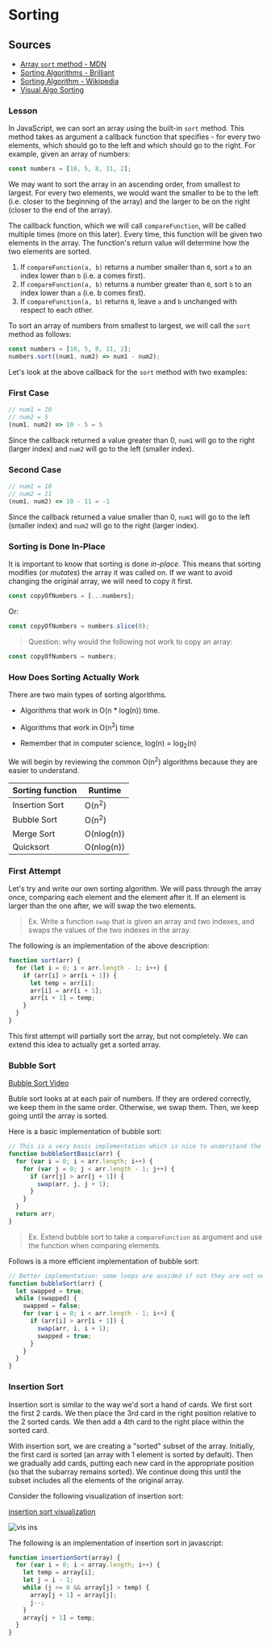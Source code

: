 # Sorting

## Sources

* [Array `sort` method - MDN](https://developer.mozilla.org/en-US/docs/Web/JavaScript/Reference/Global_Objects/Array/sort)
* [Sorting Algorithms - Brilliant](https://brilliant.org/wiki/sorting-algorithms/)
* [Sorting Algorithm - Wikipedia](https://en.wikipedia.org/wiki/Sorting_algorithm)
* [Visual Algo Sorting](https://visualgo.net/en/sorting)

### Lesson

In JavaScript, we can sort an array using the built-in `sort` method. This method takes as argument a callback function that specifies - for every two elements, which should go to the left and which should go to the right. For example, given an array of numbers:

```js
const numbers = [10, 5, 8, 11, 2];
```

We may want to sort the array in an ascending order, from smallest to largest. For every two elements, we would want the smaller to be to the left (i.e. closer to the beginning of the array) and the larger to be on the right (closer to the end of the array).

The callback function, which we will call `compareFunction`, will be called multiple times (more on this later). Every time, this function will be given two elements in the array. The function's return value will determine how the two elements are sorted.

1. If `compareFunction(a, b)` returns a number smaller than `0`, sort `a` to an index lower than `b` (i.e. a comes first).
2. If `compareFunction(a, b)` returns a number greater than `0`, sort `b` to an index lower than `a` (i.e. b comes first).
3. If `compareFunction(a, b)` returns `0`, leave `a` and `b` unchanged with respect to each other.

To sort an array of numbers from smallest to largest, we will call the `sort` method as follows:

```js
const numbers = [10, 5, 8, 11, 2];
numbers.sort((num1, num2) => num1 - num2);
```

Let's look at the above callback for the `sort` method with two examples:

### First Case

```js
// num1 = 10
// num2 = 5
(num1, num2) => 10 - 5 = 5
```

Since the callback returned a value greater than 0, `num1` will go to the right (larger index) and `num2` will go to the left (smaller index).

### Second Case

```js
// num1 = 10
// num2 = 11
(num1, num2) => 10 - 11 = -1
```

Since the callback returned a value smaller than 0, `num1` will go to the left (smaller index) and `num2` will go to the right (larger index).

### Sorting is Done In-Place

It is important to know that sorting is done _in-place_. This means that sorting modifies (or _mutates_) the array it was called on. If we want to avoid changing the original array, we will need to copy it first.

```js
const copyOfNumbers = [...numbers];
```

Or:

```js
const copyOfNumbers = numbers.slice(0);
```

> Question: why would the following not work to copy an array:

```js
const copyOfNumbers = numbers;
```

### How Does Sorting Actually Work

There are two main types of sorting algorithms.

* Algorithms that work in O(n \* log(n)) time.
* Algorithms that work in O(n<sup>2</sup>) time

* Remember that in computer science, log(n) = log<sub>2</sub>(n)

We will begin by reviewing the common O(n<sup>2</sup>) algorithms because they are easier to understand.

| Sorting function | Runtime          |
| ---------------- | ---------------- |
| Insertion Sort   | O(n<sup>2</sup>) |
| Bubble Sort      | O(n<sup>2</sup>) |
| Merge Sort       | O(nlog(n))       |
| Quicksort        | O(nlog(n))       |

### First Attempt

Let's try and write our own sorting algorithm. We will pass through the array once, comparing each element and the element after it. If an element is larger than the one after, we will swap the two elements.

> Ex. Write a function `swap` that is given an array and two indexes, and swaps the values of the two indexes in the array.

The following is an implementation of the above description:

```js
function sort(arr) {
  for (let i = 0; i < arr.length - 1; i++) {
    if (arr[i] > arr[i + 1]) {
      let temp = arr[i];
      arr[i] = arr[i + 1];
      arr[i + 1] = temp;
    }
  }
}
```

This first attempt will partially sort the array, but not completely. We can extend this idea to actually get a sorted array.

### Bubble Sort

[Bubble Sort Video](https://www.youtube.com/watch?v=yIQuKSwPlro)

Buble sort looks at at each pair of numbers. If they are ordered correctly, we keep them in the same order. Otherwise, we swap them. Then, we keep going until the array is sorted.

Here is a basic implementation of bubble sort:

```js
// This is a very basic implementation which is nice to understand the deep principle of bubble sort (going through all comparisons) but it can be greatly improved for performances
function bubbleSortBasic(arr) {
  for (var i = 0; i < arr.length; i++) {
    for (var j = 0; j < arr.length - 1; j++) {
      if (arr[j] > arr[j + 1]) {
        swap(arr, j, j + 1);
      }
    }
  }
  return arr;
}
```

> Ex. Extend bubble sort to take a `compareFunction` as argument and use the function when comparing elements.

Follows is a more efficient implementation of bubble sort:

```js
// Better implementation: some loops are avoided if not they are not needed
function bubbleSort(arr) {
  let swapped = true;
  while (swapped) {
    swapped = false;
    for (var i = 0; i < arr.length - 1; i++) {
      if (arr[i] > arr[i + 1]) {
        swap(arr, i, i + 1);
        swapped = true;
      }
    }
  }
}
```

### Insertion Sort

Insertion sort is similar to the way we'd sort a hand of cards. We first sort the first 2 cards. We then place the 3rd card in the right position relative to the 2 sorted cards. We then add a 4th card to the right place within the sorted card.

With insertion sort, we are creating a "sorted" subset of the array. Initially, the first card is sorted (an array with 1 element is sorted by default). Then we gradually add cards, putting each new card in the appropriate position (so that the subarray remains sorted). We continue doing this until the subset includes all the elements of the original array.

Consider the following visualization of insertion sort:

[insertion sort visualization](https://www.youtube.com/watch?v=8oJS1BMKE64)

![vis ins](https://en.wikipedia.org/wiki/Insertion_sort#/media/File:Insertion-sort-example-300px.gif)

The following is an implementation of insertion sort in javascript:

```js
function insertionSort(array) {
  for (var i = 0; i < array.length; i++) {
    let temp = array[i];
    let j = i - 1;
    while (j >= 0 && array[j] > temp) {
      array[j + 1] = array[j];
      j--;
    }
    array[j + 1] = temp;
  }
}
```
